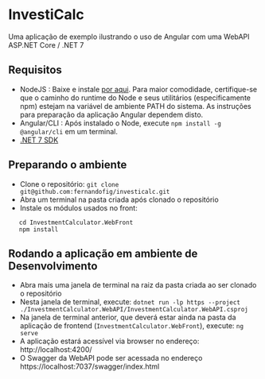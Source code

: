 # InvestiCalc

Uma aplicação de exemplo ilustrando o uso de Angular com uma WebAPI ASP.NET Core / .NET 7

## Requisitos

* NodeJS : Baixe e instale [por aqui](https://nodejs.org/en). Para maior comodidade, certifique-se que o caminho do runtime do Node e seus utilitários (especificamente npm) estejam na variável de ambiente PATH do sistema. As instruções para preparação da aplicação Angular dependem disto.
* Angular/CLI : Após instalado o Node, execute `npm install -g @angular/cli` em um terminal.
* [.NET 7 SDK](https://dotnet.microsoft.com/pt-br/download/dotnet/7.0)

## Preparando o ambiente

* Clone o repositório: `git clone git@github.com:fernandofig/investicalc.git`
* Abra um terminal na pasta criada após clonado o repositório
* Instale os módulos usados no front:
```
   cd InvestmentCalculator.WebFront
   npm install
```

## Rodando a aplicação em ambiente de Desenvolvimento

* Abra mais uma janela de terminal na raiz da pasta criada ao ser clonado o repositório
* Nesta janela de terminal, execute: `dotnet run -lp https --project ./InvestmentCalculator.WebAPI/InvestmentCalculator.WebAPI.csproj`
* Na janela de terminal anterior, que deverá estar ainda na pasta da aplicação de frontend (`InvestmentCalculator.WebFront`), execute: `ng serve`
* A aplicação estará acessível via browser no endereço: http://localhost:4200/
* O Swagger da WebAPI pode ser acessada no endereço https://localhost:7037/swagger/index.html
